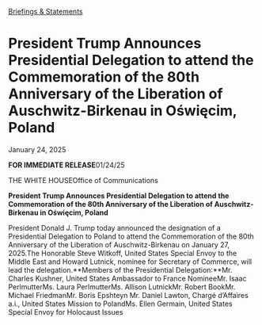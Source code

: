 [Briefings &amp; Statements](https://www.whitehouse.gov/briefings-statements/)

# 					President Trump Announces Presidential Delegation to attend the Commemoration of the 80th Anniversary of the Liberation of Auschwitz-Birkenau in Oświęcim, Poland				

January 24, 2025

**FOR IMMEDIATE RELEASE**01/24/25

THE WHITE HOUSEOffice of Communications

**President Trump Announces Presidential Delegation to attend the Commemoration of the 80th Anniversary of the Liberation of Auschwitz-Birkenau in Oświęcim, Poland**

President Donald J. Trump today announced the designation of a Presidential Delegation to Poland to attend the Commemoration of the 80th Anniversary of the Liberation of Auschwitz-Birkenau on January 27, 2025.The Honorable Steve Witkoff, United States Special Envoy to the Middle East and Howard Lutnick, nominee for Secretary of Commerce, will lead the delegation.**Members of the Presidential Delegation:**Mr. Charles Kushner, United States Ambassador to France NomineeMr. Isaac PerlmutterMs. Laura PerlmutterMs. Allison LutnickMr. Robert BookMr. Michael FriedmanMr. Boris Epshteyn Mr. Daniel Lawton, Chargé d’Affaires a.i., United States Mission to PolandMs. Ellen Germain, United States Special Envoy for Holocaust Issues
